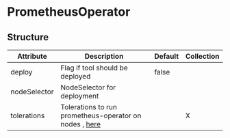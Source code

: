 # PrometheusOperator 
 

## Structure 
 

| Attribute    | Description                                                                        | Default | Collection  |
| ------------ | ---------------------------------------------------------------------------------- | ------- | ----------  |
| deploy       | Flag if tool should be deployed                                                    |  false  |             |
| nodeSelector | NodeSelector for deployment                                                        |         |             |
| tolerations  | Tolerations to run prometheus-operator on nodes , [here](toleration/Toleration.md) |         | X           |